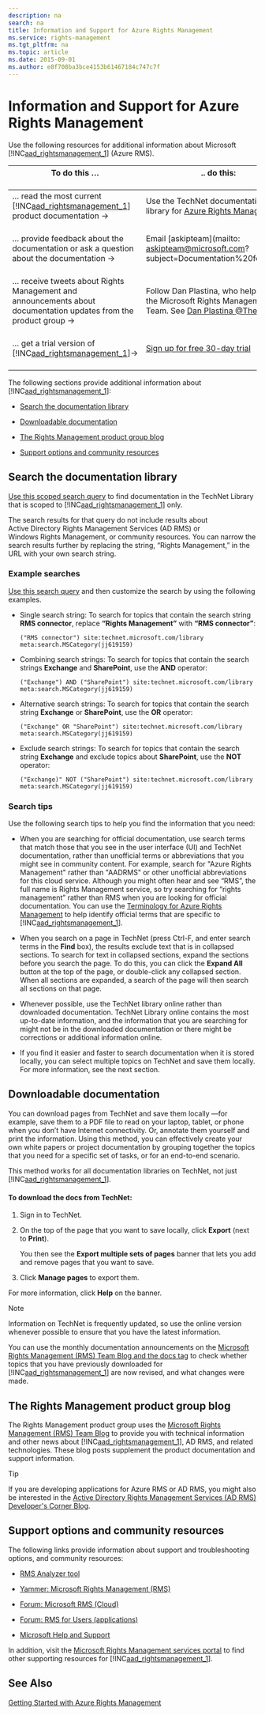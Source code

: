 ```yaml
---
description: na
search: na
title: Information and Support for Azure Rights Management
ms.service: rights-management
ms.tgt_pltfrm: na
ms.topic: article
ms.date: 2015-09-01
ms.author: e8f708ba3bce4153b61467184c747c7f
---
```

# Information and Support for Azure Rights Management
Use the following resources for additional information about Microsoft [!INC[aad_rightsmanagement_1](../Token/aad_rightsmanagement_1_md.md)] (Azure RMS).

|To do this … <br /> <br />|.. do this: <br /> <br />|
|----------------|---------------|
|… read the most current [!INC[aad_rightsmanagement_1](../Token/aad_rightsmanagement_1_md.md)] product documentation → <br /> <br />|Use the TechNet documentation library for  [Azure Rights Management](../Topic/Azure_Rights_Management.md) <br /> <br />|
|… provide feedback about the documentation or ask a question about the documentation → <br /> <br />|Email [askipteam](mailto: askipteam@microsoft.com?subject=Documentation%20feedback) <br /> <br />|
|… receive tweets about Rights Management and announcements about documentation updates from the product group → <br /> <br />|Follow Dan Plastina, who helps lead the Microsoft Rights Management Team. See [Dan Plastina @TheRMSGuy](https://twitter.com/TheRMSGuy) <br /> <br />|
|… get a trial version of [!INC[aad_rightsmanagement_1](../Token/aad_rightsmanagement_1_md.md)]→ <br /> <br />|[Sign up for free 30-day trial](https://portal.microsoftonline.com/Signup/MainSignUp15.aspx?&amp;OfferId=A43415D3-404C-4df3-B31B-AAD28118A778&amp;dl=RIGHTSMANAGEMENT&amp;ali=1) <br /> <br />|
The following sections provide additional information about [!INC[aad_rightsmanagement_1](../Token/aad_rightsmanagement_1_md.md)]:

- [Search the documentation library](../Topic/Information_and_Support_for_Azure_Rights_Management.md#BKMK_SearchTips)

- [Downloadable documentation](../Topic/Information_and_Support_for_Azure_Rights_Management.md#BKMK_Download)

- [The Rights Management product group blog](../Topic/Information_and_Support_for_Azure_Rights_Management.md#BKMK_ProductGroupBlog)

- [Support options and community resources](../Topic/Information_and_Support_for_Azure_Rights_Management.md#BKMK_SupportOptions)

## <a name="BKMK_SearchTips"></a>Search the documentation library
[Use this scoped search query](http://www.bing.com/search?q=%28"Rights%20Management"%29%20site:technet.microsoft.com/library%20meta:search.MSCategory%28jj619159%29) to find documentation in the TechNet Library that is scoped to [!INC[aad_rightsmanagement_1](../Token/aad_rightsmanagement_1_md.md)] only.

The search results for that query do not include results about Active Directory Rights Management Services (AD RMS) or Windows Rights Management, or community resources. You can narrow the search results further by replacing the string, “Rights Management,” in the URL with your own search string.

### Example searches
[Use this search query](http://www.bing.com/search?q=%28"Rights%20Management"%29%20site:technet.microsoft.com/library%20meta:search.MSCategory%28jj619159%29) and then customize the search by using the following examples.

- Single search string: To search for topics that contain the search string **RMS connector**, replace **“Rights Management”** with **“RMS connector”**:

   ```
   ("RMS connector") site:technet.microsoft.com/library meta:search.MSCategory(jj619159)
   ```

- Combining search strings: To search for topics that contain the search strings **Exchange** and **SharePoint**, use the **AND** operator:

   ```
   ("Exchange") AND ("SharePoint") site:technet.microsoft.com/library meta:search.MSCategory(jj619159)
   ```

- Alternative search strings: To search for topics that contain the search string **Exchange** or **SharePoint**, use the **OR** operator:

   ```
   ("Exchange" OR "SharePoint") site:technet.microsoft.com/library meta:search.MSCategory(jj619159)
   ```

- Exclude search strings: To search for topics that contain the search string **Exchange** and exclude topics about **SharePoint**, use the **NOT** operator:

   ```
   ("Exchange)" NOT ("SharePoint") site:technet.microsoft.com/library meta:search.MSCategory(jj619159)
   ```

### Search tips
Use the following search tips to help you find the information that you need:

- When you are searching for official documentation, use search terms that match those that you see in the user interface (UI) and TechNet documentation, rather than unofficial terms or abbreviations that you might see in community content. For example, search for "Azure Rights Management" rather than "AADRMS" or other unofficial abbreviations for this cloud service. Although you might often hear and see “RMS”, the full name is Rights Management service, so try searching for “rights management” rather than RMS when you are looking for official documentation. You can use the [Terminology for Azure Rights Management](../Topic/Terminology_for_Azure_Rights_Management.md) to help identify official terms that are specific to [!INC[aad_rightsmanagement_1](../Token/aad_rightsmanagement_1_md.md)].

- When you search on a page in TechNet (press Ctrl-F, and enter search terms in the **Find** box), the results exclude text that is in collapsed sections. To search for text in collapsed sections, expand the sections before you search the page. To do this, you can click the **Expand All** button at the top of the page, or double-click any collapsed section. When all sections are expanded, a search of the page will then search all sections on that page.

- Whenever possible, use the TechNet library online rather than downloaded documentation. TechNet Library online contains the most up-to-date information, and the information that you are searching for might not be in the downloaded documentation or there might be corrections or additional information online.

- If you find it easier and faster to search documentation when it is stored locally, you can select multiple topics on TechNet and save them locally. For more information, see the next section.

## <a name="BKMK_Download"></a>Downloadable documentation
You can download pages from TechNet and save them locally —for example, save them to a PDF file to read on your laptop, tablet, or phone when you don’t have Internet connectivity. Or, annotate them yourself and print the information. Using this method, you can effectively create your own white papers or project documentation by grouping together the topics that you need for a specific set of tasks, or for an end-to-end scenario.

This method works for all documentation libraries on TechNet, not just [!INC[aad_rightsmanagement_1](../Token/aad_rightsmanagement_1_md.md)].

#### To download the docs from TechNet:

1. Sign in to TechNet.

2. On the top of the page that you want to save locally, click **Export** (next to **Print**).

   You then see the **Export multiple sets of pages** banner that lets you add and remove pages that you want to save.

3. Click **Manage pages** to export them.

For more information, click **Help** on the banner.

> [!NOTE]
> Information on TechNet is frequently updated, so use the online version whenever possible to ensure that you have the latest information.
> 
> You can use the monthly documentation announcements on the [Microsoft Rights Management (RMS) Team Blog and the docs tag](http://blogs.technet.com/b/rms/archive/tags/docs/) to check whether topics that you have previously downloaded for [!INC[aad_rightsmanagement_1](../Token/aad_rightsmanagement_1_md.md)] are now revised, and what changes were made.

## <a name="BKMK_ProductGroupBlog"></a>The Rights Management product group blog
The Rights Management product group uses the [Microsoft Rights Management (RMS) Team Blog](http://blogs.technet.com/b/rms/) to provide you with technical information and other news about [!INC[aad_rightsmanagement_1](../Token/aad_rightsmanagement_1_md.md)], AD RMS, and related technologies. These blog posts supplement the product documentation and support information.

> [!TIP]
> If you are developing applications for Azure RMS or AD RMS, you might also be interested in the [Active Directory Rights Management Services (AD RMS) Developer's Corner Blog](http://blogs.msdn.com/b/rms/).

## <a name="BKMK_SupportOptions"></a>Support options and community resources
The following links provide information about support and troubleshooting options, and community resources:

- [RMS Analyzer tool](http://www.microsoft.com/en-us/download/details.aspx?id=46437)

- [Yammer: Microsoft Rights Management (RMS)](http://www.yammer.com/AskIPTeam)

- [Forum: Microsoft RMS (Cloud)](https://social.technet.microsoft.com/Forums/en-US/home?forum=rmscloud)

- [Forum: RMS for Users (applications)](https://social.technet.microsoft.com/Forums/en-US/home?forum=rmsapps)

- [Microsoft Help and Support](http://go.microsoft.com/fwlink/?LinkId=243064)

In addition, visit the [Microsoft Rights Management services portal](http://www.microsoft.com/rms) to find other supporting resources for [!INC[aad_rightsmanagement_1](../Token/aad_rightsmanagement_1_md.md)].

## See Also
[Getting Started with Azure Rights Management](../Topic/Getting_Started_with_Azure_Rights_Management.md)

